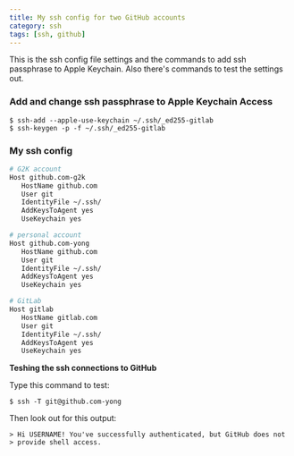 ```yaml
---
title: My ssh config for two GitHub accounts
category: ssh
tags: [ssh, github]
---
```

This is the ssh config file settings and the commands to add ssh passphrase to Apple Keychain. 
Also there's commands to test the settings out.

### Add and change ssh passphrase to Apple Keychain Access
``` console
$ ssh-add --apple-use-keychain ~/.ssh/_ed255-gitlab
$ ssh-keygen -p -f ~/.ssh/_ed255-gitlab
```

### My ssh config
```zsh
# G2K account
Host github.com-g2k
   HostName github.com
   User git
   IdentityFile ~/.ssh/
   AddKeysToAgent yes
   UseKeychain yes

# personal account
Host github.com-yong
   HostName github.com
   User git
   IdentityFile ~/.ssh/
   AddKeysToAgent yes
   UseKeychain yes

# GitLab
Host gitlab
   HostName gitlab.com
   User git
   IdentityFile ~/.ssh/
   AddKeysToAgent yes
   UseKeychain yes
```


**Teshing the ssh connections to GitHub**

Type this command to test:
``` console
$ ssh -T git@github.com-yong
```
Then look out for this output:
``` console
> Hi USERNAME! You've successfully authenticated, but GitHub does not
> provide shell access.
```
